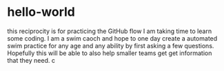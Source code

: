 # hello-world
this reciprocity is for practicing the GitHub flow
  I am taking time to learn some coding. I am a swim caoch and hope to one day create a automated swim practice for any age and any ability by first asking a few questions. Hopefully this will be able to also help smaller teams get get information that they need. c

